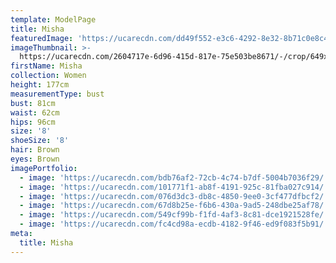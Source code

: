```yaml
---
template: ModelPage
title: Misha
featuredImage: 'https://ucarecdn.com/dd49f552-e3c6-4292-8e32-8b71c0e8c446/'
imageThumbnail: >-
  https://ucarecdn.com/2604717e-6d96-415d-817e-75e503be8671/-/crop/649x691/304,126/-/preview/
firstName: Misha
collection: Women
height: 177cm
measurementType: bust
bust: 81cm
waist: 62cm
hips: 96cm
size: '8'
shoeSize: '8'
hair: Brown
eyes: Brown
imagePortfolio:
  - image: 'https://ucarecdn.com/bdb76af2-72cb-4c74-b7df-5004b7036f29/'
  - image: 'https://ucarecdn.com/101771f1-ab8f-4191-925c-81fba027c914/'
  - image: 'https://ucarecdn.com/076d3dc3-db8c-4850-9ee0-3cf477dfbcf2/'
  - image: 'https://ucarecdn.com/67d8b25e-f6b6-430a-9ad5-248dbe25af78/'
  - image: 'https://ucarecdn.com/549cf99b-f1fd-4af3-8c81-dce1921528fe/'
  - image: 'https://ucarecdn.com/fc4cd98a-ecdb-4182-9f46-ed9f083f5b91/'
meta:
  title: Misha
---
```


